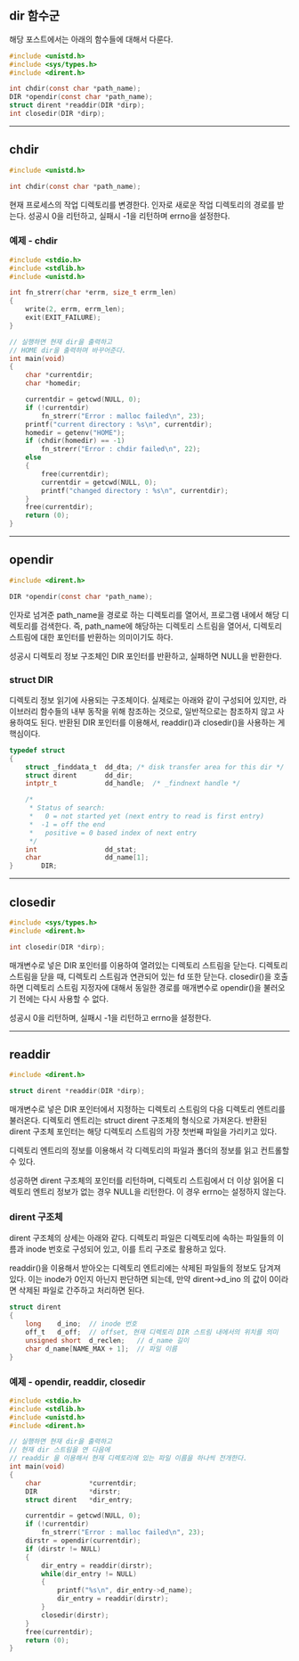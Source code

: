 ## dir 함수군

해당 포스트에서는 아래의 함수들에 대해서 다룬다.

```c
#include <unistd.h>
#include <sys/types.h>
#include <dirent.h>

int chdir(const char *path_name);
DIR *opendir(const char *path_name);
struct dirent *readdir(DIR *dirp);
int closedir(DIR *dirp);
```

***

## chdir

```c
#include <unistd.h>

int chdir(const char *path_name);
```

현재 프로세스의 작업 디렉토리를 변경한다. 인자로 새로운 작업 디렉토리의 경로를 받는다. 성공시 0을 리턴하고, 실패시 -1을 리턴하며 errno을 설정한다.

### 예제 - chdir

```c
#include <stdio.h>
#include <stdlib.h>
#include <unistd.h>

int fn_strerr(char *errm, size_t errm_len)
{
	write(2, errm, errm_len);
	exit(EXIT_FAILURE);
}

// 실행하면 현재 dir을 출력하고
// HOME dir을 출력하며 바꾸어준다.
int main(void)
{
	char *currentdir;
	char *homedir;

	currentdir = getcwd(NULL, 0);
	if (!currentdir)
		fn_strerr("Error : malloc failed\n", 23);
	printf("current directory : %s\n", currentdir);
	homedir = getenv("HOME");
	if (chdir(homedir) == -1)
		fn_strerr("Error : chdir failed\n", 22);
	else
	{
		free(currentdir);
		currentdir = getcwd(NULL, 0);
		printf("changed directory : %s\n", currentdir);
	}
	free(currentdir);
	return (0);
}
```

***

## opendir

```c
#include <dirent.h>

DIR *opendir(const char *path_name);
```

인자로 넘겨준 path_name을 경로로 하는 디렉토리를 열어서, 프로그램 내에서 해당 디렉토리를 검색한다. 즉, path_name에 해당하는 디렉토리 스트림을 열어서, 디렉토리 스트림에 대한 포인터를 반환하는 의미이기도 하다.

성공시 디렉토리 정보 구조체인 DIR 포인터를 반환하고, 실패하면 NULL을 반환한다. 

### struct DIR

디렉토리 정보 읽기에 사용되는 구조체이다. 실제로는 아래와 같이 구성되어 있지만, 라이브러리 함수들의 내부 동작을 위해 참조하는 것으로, 일반적으로는 참조하지 않고 사용하여도 된다. 반환된 DIR 포인터를 이용해서, readdir()과 closedir()을 사용하는 게 핵심이다.

```c
typedef struct
{
	struct _finddata_t	dd_dta; /* disk transfer area for this dir */
	struct dirent		dd_dir;
	intptr_t		    dd_handle;  /* _findnext handle */

	/*
	 * Status of search:
	 *   0 = not started yet (next entry to read is first entry)
	 *  -1 = off the end
	 *   positive = 0 based index of next entry
	 */
	int			        dd_stat;
	char			    dd_name[1];
}       DIR;
```

***

## closedir

```c
#include <sys/types.h>
#include <dirent.h>

int closedir(DIR *dirp);
```

매개변수로 넣은 DIR 포인터를 이용하여 열려있는 디렉토리 스트림을 닫는다. 디렉토리 스트림을 닫을 때, 디렉토리 스트림과 연관되어 있는 fd 또한 닫는다. closedir()을 호출하면 디렉토리 스트림 지정자에 대해서 동일한 경로를 매개변수로 opendir()을 불러오기 전에는 다시 사용할 수 없다.

성공시 0을 리턴하며, 실패시 -1을 리턴하고 errno을 설정한다.

***

## readdir

```c
#include <dirent.h>

struct dirent *readdir(DIR *dirp);
```

매개변수로 넣은 DIR 포인터에서 지정하는 디렉토리 스트림의 다음 디렉토리 엔트리를 불러온다. 디렉토리 엔트리는 struct dirent 구조체의 형식으로 가져온다. 반환된 dirent 구조체 포인터는 해당 디렉토리 스트림의 가장 첫번째 파일을 가리키고 있다.

디렉토리 엔트리의 정보를 이용해서 각 디렉토리의 파일과 폴더의 정보를 읽고 컨트롤할 수 있다.

성공하면 dirent 구조체의 포인터를 리턴하며, 디렉토리 스트림에서 더 이상 읽어올 디렉토리 엔트리 정보가 없는 경우 NULL을 리턴한다. 이 경우 errno는 설정하지 않는다.

### dirent 구조체

dirent 구조체의 상세는 아래와 같다. 디렉토리 파일은 디렉토리에 속하는 파일들의 이름과 inode 번호로 구성되어 있고, 이를 트리 구조로 활용하고 있다.

readdir()을 이용해서 받아오는 디렉토리 엔트리에는 삭제된 파일들의 정보도 담겨져 있다. 이는 inode가 0인지 아닌지 판단하면 되는데, 만약 dirent->d_ino 의 값이 0이라면 삭제된 파일로 간주하고 처리하면 된다.

```c
struct dirent
{
	long	d_ino;	// inode 번호
	off_t	d_off;	// offset, 현재 디렉토리 DIR 스트림 내에서의 위치를 의미
	unsigned short	d_reclen;	// d_name 길이
	char d_name[NAME_MAX + 1];	// 파일 이름
}
```

### 예제 - opendir, readdir, closedir

```c
#include <stdio.h>
#include <stdlib.h>
#include <unistd.h>
#include <dirent.h>

// 실행하면 현재 dir을 출력하고
// 현재 dir 스트림을 연 다음에
// readdir 을 이용해서 현재 디렉토리에 있는 파일 이름을 하나씩 전개한다.
int main(void)
{
	char			*currentdir;
	DIR				*dirstr;
	struct dirent	*dir_entry;

	currentdir = getcwd(NULL, 0);
	if (!currentdir)
		fn_strerr("Error : malloc failed\n", 23);
	dirstr = opendir(currentdir);
	if (dirstr != NULL)
	{
		dir_entry = readdir(dirstr);
		while(dir_entry != NULL)
		{
			printf("%s\n", dir_entry->d_name);
			dir_entry = readdir(dirstr);
		}
		closedir(dirstr);
	}
	free(currentdir);
	return (0);
}
```
